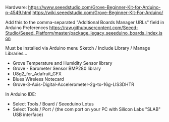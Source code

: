 Hardware:
https://www.seeedstudio.com/Grove-Beginner-Kit-for-Arduino-p-4549.html
https://wiki.seeedstudio.com/Grove-Beginner-Kit-For-Arduino/

Add this to the comma-separated "Additional Boards Manager URLs" field in Arduino Preferences
https://raw.githubusercontent.com/Seeed-Studio/Seeed_Platform/master/package_legacy_seeeduino_boards_index.json

Must be installed via Arduino menu Sketch / Include Library / Manage Libraries...
- Grove Temperature and Humidity Sensor library
- Grove - Barometer Sensor BMP280 library
- U8g2_for_Adafruit_GFX
- Blues Wireless Notecard
- Grove-3-Axis-Digital-Accelerometer-2g-to-16g-LIS3DHTR


In Arduino IDE:
- Select Tools / Board / Seeeduino Lotus
- Select Tools / Port / (the com port on your PC with Silicon Labs "SLAB" USB interface)

